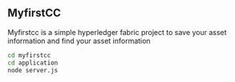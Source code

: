 [//]: # (SPDX-License-Identifier: CC-BY-4.0)

## MyfirstCC

Myfirstcc is a simple hyperledger fabric project to save your asset information and find your asset information

```bash
cd myfirstcc
cd application
node server.js
```

